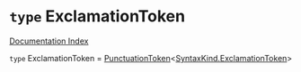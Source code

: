 # `type` ExclamationToken

[Documentation Index](../README.md)

`type` ExclamationToken = [PunctuationToken](../interface.PunctuationToken/README.md)\<[SyntaxKind.ExclamationToken](../enum.SyntaxKind/README.md#exclamationtoken--54)>